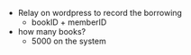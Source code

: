 - Relay on wordpress to record the borrowing 
	- bookID + memberID 
- how many books?
	- 5000 on the system 